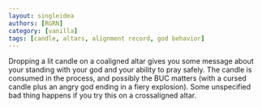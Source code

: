 ```yaml
---
layout: singleidea
authors: [RGRN]
category: [vanilla]
tags: [candle, altars, alignment record, god behavior]
---
```

Dropping a lit candle on a coaligned altar gives you some message about your standing with your god and your ability to pray safely. The candle is consumed in the process, and possibly the BUC matters (with a cursed candle plus an angry god ending in a fiery explosion). Some unspecified bad thing happens if you try this on a crossaligned altar.
